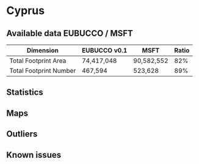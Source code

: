 
# Cyprus
## Available data EUBUCCO / MSFT

| Dimension    | EUBUCCO v0.1 | MSFT | Ratio |
| -------- | ------- | ------- | ------- |
|Total Footprint Area|74,417,048|90,582,552|82%|
|Total Footprint Number|467,594|523,628|89%|


## Statistics
## Maps
## Outliers
## Known issues
